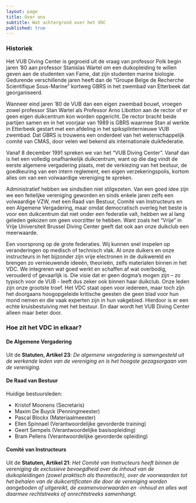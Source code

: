 ```yaml
---
layout: page
title: Over ons
subtitle: Wat achtergrond over het VDC
published: true
---
```


### Historiek

Het VUB Diving Center is gegroeid uit de vraag van professor Polk begin jaren ’80 aan professor Stanislas Wartel om een duikopleiding te willen geven aan de studenten van Fame, dat zijn studenten marine biologie.
Gedurende verschillende jaren heeft dan de “Groupe Belge de Recherche Scientifique Sous-Marine” kortweg GBRS in het zwembad van Etterbeek dat georganiseerd.

Wanneer eind jaren ’80 de VUB dan een eigen zwembad bouwt, vroegen zowel professor Stan Wartel als Professor Arno Libotton aan de rector of er geen eigen duikcentrum kon worden opgericht. De rector bracht beide partijen samen en in het voorjaar van 1989 is GBRS waarmee Stan al werkte in Etterbeek gestart met een afdeling in het spiksplinternieuwe VUB zwembad.
Dat GBRS is trouwens een onderdeel van het wetenschappelijk comité van CMAS, door velen wel bekend als internationale duikfederatie.

Vanaf 8 december 1991 spreken we van het “VUB Diving Center”.
Vanaf dan is het een volledig onafhankelijk duikcentrum, want op die dag vindt de eerste algemene vergadering plaats, met de verkiezing van het bestuur, de goedkeuring van een intern reglement, een eigen verzekeringspolis, kortom alles om van een volwaardige vereniging te spreken.

Administratief hebben we sindsdien niet stilgezeten.
Van een goed idee zijn we een feitelijke vereniging geworden en sinds enkele jaren zelfs een volwaardige VZW, met een Raad van Bestuur, Comité van Instructeurs en een Algemene Vergadering, maar omdat democratisch overleg het beste is voor een duikcentrum dat niet onder een federatie valt, hebben we al lang geleden gekozen om geen voorzitter te hebben.
Want zoals het “Vrije” in Vrije Universiteit Brussel Diving Center geeft dat ook aan onze duikclub een meerwaarde.

Een voorsprong op de grote federaties. Wij kunnen snel inspelen op veranderingen op medisch of technisch vlak.
Al onze duikers en onze instructeurs in het bijzonder zijn vrije electronen in de duikwereld en brengen zo vernieuwende ideeën, theorieën, zelfs materialen binnen in het VDC.
We integreren wat goed werkt en schaffen af wat overbodig, verouderd of gevaarlijk is.
Die visie dat er geen dogma’s mogen zijn – zo typisch voor de VUB - leeft dus zeker ook binnen haar duikclub.
Onze leden zijn onze grootste troef. Het VDC staat open voor iedereen, maar toch zijn het doorgaans hoogopgeleide kritische geesten die geen blad voor hun mond nemen en die vaak experten zijn in hun vakgebied. Hierdoor is er een echte kruisbestuiving met het bestuur. En daar wordt het VUB Diving Center alleen maar beter door.

### Hoe zit het VDC in elkaar?

#### De Algemene Vergadering

Uit de **Statuten, Artikel 23**:
*De algemene vergadering is samengesteld uit de werkende leden van de vereniging en is het hoogste gezagsorgaan van de vereniging.*

#### De Raad van Bestuur

Huidige bestuursleden:
- Kristof Moonens (Secretaris)
- Maxim De Buyck (Penningmeester)
- Pascal Blockx (Materiaalmeester)
- Ellen Spinnael (Verantwoordelijke gevorderde training)
- Geert Sempels (Verantwoordelijke basisopleiding)
- Bram Pellens (Verantwoordelijke gevorderde opleiding)

#### Comité van Instructeurs

Uit de **Statuten, Artikel 21**:
*Het Comité van Instructeurs heeft binnen de vereniging de exclusieve bevoegdheid over de inhoud van de duikopleidingen (zowel praktisch als theoretisch), over de voorwaarden tot het behalen van de duikcertificaten die door de vereniging worden aangeboden of uitgereikt, de examenvoorwaarden en -inhoud en alles wat daarmee rechtstreeks of onrechtstreeks samenhangt.*
